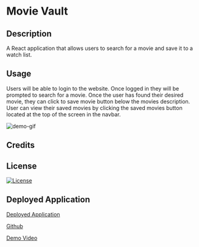 # Movie Vault

## Description
A React application that allows users to search for a movie and save it to a watch list.

## Usage
Users will be able to login to  the website. Once logged in they will be prompted to search for a movie. Once the user has found their desired movie, they can click to save movie button below the movies description. User can view their saved movies by clicking the saved movies button located at the top of the screen in the navbar.

![demo-gif]()

## Credits


## License
[![License](https://img.shields.io/badge/License-MIT-yellow.svg)](https://opensource.org/licenses/MIT)

## Deployed Application 
[Deployed Application]()

[Github]()

[Demo Video]()

